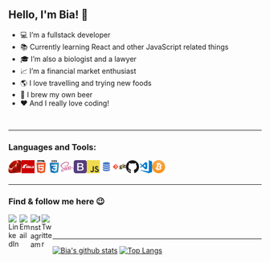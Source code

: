 ## Hello, I'm Bia! 👋

- 💻 I’m a fullstack developer
- 📚 Currently learning React and other JavaScript related things
- 🎓 I’m also a biologist and a lawyer 
- 📈 I’m a financial market enthusiast
- 🌎 I love travelling and trying new foods 
- 🍺 I brew my own beer 
- ❤️ And I really love coding! 

<br />
<hr>

### Languages and Tools:

<img align="left" alt="Ruby" width="26px" src="https://raw.githubusercontent.com/github/explore/80688e429a7d4ef2fca1e82350fe8e3517d3494d/topics/ruby/ruby.png" />
<img align="left" alt="Ruby on Rails" width="26px" src="https://raw.githubusercontent.com/github/explore/80688e429a7d4ef2fca1e82350fe8e3517d3494d/topics/rails/rails.png" />
<img align="left" alt="HTML5" width="26px" src="https://raw.githubusercontent.com/github/explore/80688e429a7d4ef2fca1e82350fe8e3517d3494d/topics/html/html.png" />
<img align="left" alt="CSS3" width="26px" src="https://raw.githubusercontent.com/github/explore/80688e429a7d4ef2fca1e82350fe8e3517d3494d/topics/css/css.png" />
<img align="left" alt="Sass" width="26px" src="https://raw.githubusercontent.com/github/explore/80688e429a7d4ef2fca1e82350fe8e3517d3494d/topics/sass/sass.png" />
<img align="left" alt="Bootstrap" width="26px" src="https://raw.githubusercontent.com/github/explore/80688e429a7d4ef2fca1e82350fe8e3517d3494d/topics/bootstrap/bootstrap.png">
<img align="left" alt="JavaScript" width="26px" src="https://raw.githubusercontent.com/github/explore/80688e429a7d4ef2fca1e82350fe8e3517d3494d/topics/javascript/javascript.png" />
<img align="left" alt="SQL" width="26px" src="https://raw.githubusercontent.com/github/explore/80688e429a7d4ef2fca1e82350fe8e3517d3494d/topics/sql/sql.png" />
<img align="left" alt="Git" width="26px" src="https://raw.githubusercontent.com/github/explore/80688e429a7d4ef2fca1e82350fe8e3517d3494d/topics/git/git.png" />
<img align="left" alt="GitHub" width="26px" src="https://raw.githubusercontent.com/github/explore/78df643247d429f6cc873026c0622819ad797942/topics/github/github.png" />
<img align="left" alt="Visual Studio Code" width="26px" src="https://raw.githubusercontent.com/github/explore/80688e429a7d4ef2fca1e82350fe8e3517d3494d/topics/visual-studio-code/visual-studio-code.png" />
<img align="left" alt="Bitcoin" width="26px" src="https://raw.githubusercontent.com/github/explore/80688e429a7d4ef2fca1e82350fe8e3517d3494d/topics/bitcoin/bitcoin.png">


<br />
<br />
<hr>

### Find & follow me here 😉

[<img align="left" alt="LinkedIn" width="22px" src="https://www.flaticon.com/svg/vstatic/svg/61/61109.svg?token=exp=1610559811~hmac=783743e1a5b857185899604ac3ae360c">](https://www.linkedin.com/in/biacaram/)
[<img align="left" alt="Email" width="22px" src="https://www.flaticon.com/svg/vstatic/svg/725/725643.svg?token=exp=1610559977~hmac=882d8fb33a682790c6cfc752c325c66a">](mailto:biacaram@hotmail.com)
[<img align="left" alt="Instagram" width="22px" src="https://www.flaticon.com/svg/vstatic/svg/1384/1384031.svg?token=exp=1610560124~hmac=6320fb0ea5773e99ef6aa56b7e24526e">](https://www.instagram.com/biacaram/)
[<img align="left" alt="Twitter" width="22px" src="https://www.flaticon.com/svg/vstatic/svg/733/733635.svg?token=exp=1610562863~hmac=95d917686ef235378c1da3dcd1ea705c">](https://twitter.com/biacaram)

<br />
<br />
<hr>

[![Bia's github stats](https://github-readme-stats.vercel.app/api?username=biacaram&count_private=true&show_icons=true)](https://github.com/biacaram/github-readme-stats)
[![Top Langs](https://github-readme-stats.vercel.app/api/top-langs/?username=biacaram&langs_count=6)](https://github.com/biacaram/github-readme-stats)

